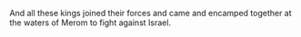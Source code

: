 And all these kings joined their forces and came and encamped together at the waters of Merom to fight against Israel.
